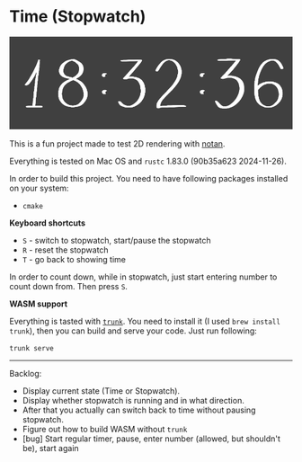 # Time (Stopwatch)

![Time (Stopwatch)](./screenshot.png)

This is a fun project made to test 2D rendering with [notan](https://crates.io/crates/notan).

Everything is tested on Mac OS and `rustc` 1.83.0 (90b35a623 2024-11-26).

In order to build this project. You need to have following packages installed on your system:

* `cmake`

**Keyboard shortcuts**

* `S` - switch to stopwatch, start/pause the stopwatch
* `R` - reset the stopwatch
* `T` - go back to showing time

In order to count down, while in stopwatch, just start entering number to count down from.
Then press `S`.

**WASM support**

Everything is tasted with [`trunk`](https://trunkrs.dev/).
You need to install it (I used `brew install trunk`), then you can build and serve your code.
Just run following:

```
trunk serve
```

----

Backlog:

* Display current state (Time or Stopwatch).
* Display whether stopwatch is running and in what direction.
* After that you actually can switch back to time without pausing stopwatch.
* Figure out how to build WASM without `trunk`
* [bug] Start regular timer, pause, enter number (allowed, but shouldn't be), start again

